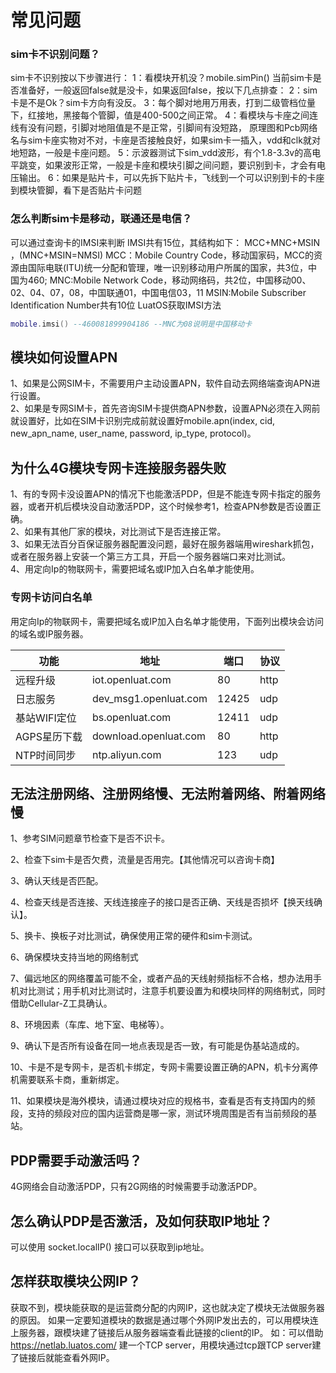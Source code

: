 # 常见问题

### sim卡不识别问题？

sim卡不识别按以下步骤进行：
1：看模块开机没？mobile.simPin() 当前sim卡是否准备好，一般返回false就是没卡，如果返回false，按以下几点排查：
2：sim卡是不是Ok？sim卡方向有没反。
3：每个脚对地用万用表，打到二级管档位量下，红接地，黑接每个管脚，值是400-500之间正常。
4：看模块与卡座之间连线有没有问题，引脚对地阻值是不是正常，引脚间有没短路，
原理图和Pcb网络名与sim卡座实物对不对，卡座是否接触良好，如果sim卡一插入，vdd和clk就对地短路，一般是卡座问题。
5：示波器测试下sim_vdd波形，有个1.8-3.3v的高电平跳变，如果波形正常，一般是卡座和模块引脚之间问题，要识别到卡，才会有电压输出。
6：如果是贴片卡，可以先拆下贴片卡，飞线到一个可以识别到卡的卡座到模块管脚，看下是否贴片卡问题

### 怎么判断sim卡是移动，联通还是电信？

可以通过查询卡的IMSI来判断
IMSI共有15位，其结构如下：
MCC+MNC+MSIN ，(MNC+MSIN=NMSI)
MCC：Mobile Country Code，移动国家码，MCC的资源由国际电联(ITU)统一分配和管理，唯一识别移动用户所属的国家，共3位，中国为460;
MNC:Mobile Network Code，移动网络码，共2位，中国移动00、02、04、07，08，中国联通01，中国电信03，11
MSIN:Mobile Subscriber Identification Number共有10位
LuatOS获取IMSI方法

```lua
mobile.imsi() --460081899904186 --MNC为08说明是中国移动卡
```

## 模块如何设置APN

1、如果是公网SIM卡，不需要用户主动设置APN，软件自动去网络端查询APN进行设置。<br>
2、如果是专网SIM卡，首先咨询SIM卡提供商APN参数，设置APN必须在入网前就设置好，比如在SIM卡识别完成前就设置好mobile.apn(index, cid, new_apn_name, user_name, password, ip_type, protocol)。

## 为什么4G模块专网卡连接服务器失败

1、有的专网卡没设置APN的情况下也能激活PDP，但是不能连专网卡指定的服务器，或者开机后模块没自动激活PDP，这个时候参考1，检查APN参数是否设置正确。<br>
2、如果有其他厂家的模块，对比测试下是否连接正常。<br>
3、如果无法百分百保证服务器配置没问题，最好在服务器端用wireshark抓包，或者在服务器上安装一个第三方工具，开启一个服务器端口来对比测试。<br>
4、用定向Ip的物联网卡，需要把域名或IP加入白名单才能使用。

### 专网卡访问白名单

用定向Ip的物联网卡，需要把域名或IP加入白名单才能使用，下面列出模块会访问的域名或IP服务器。

| 功能         | 地址                  | 端口  | 协议 |
| ------------ | --------------------- | ----- | ---- |
| 远程升级     | iot.openluat.com      | 80    | http |
| 日志服务     | dev_msg1.openluat.com | 12425 | udp  |
| 基站WIFI定位 | bs.openluat.com       | 12411 | udp  |
| AGPS星历下载 | download.openluat.com | 80    | http |
| NTP时间同步  | ntp.aliyun.com        | 123   | udp  |

## 无法注册网络、注册网络慢、无法附着网络、附着网络慢

1、参考SIM问题章节检查下是否不识卡。

2、检查下sim卡是否欠费，流量是否用完。【其他情况可以咨询卡商】

3、确认天线是否匹配。

4、检查天线是否连接、天线连接座子的接口是否正确、天线是否损坏【换天线确认】。

5、换卡、换板子对比测试，确保使用正常的硬件和sim卡测试。

6、确保模块支持当地的网络制式

7、偏远地区的网络覆盖可能不全，或者产品的天线射频指标不合格，想办法用手机对比测试；用手机对比测试时，注意手机要设置为和模块同样的网络制式，同时借助Cellular-Z工具确认。

8、环境因素（车库、地下室、电梯等）。

9、确认下是否所有设备在同一地点表现是否一致，有可能是伪基站造成的。

10、卡是不是专网卡，是否机卡绑定，专网卡需要设置正确的APN，机卡分离停机需要联系卡商，重新绑定。

11、如果模块是海外模块，请通过模块对应的规格书，查看是否有支持国内的频段，支持的频段对应的国内运营商是哪一家，测试环境周围是否有当前频段的基站。

## PDP需要手动激活吗？

4G网络会自动激活PDP，只有2G网络的时候需要手动激活PDP。

## 怎么确认PDP是否激活，及如何获取IP地址？

可以使用 socket.localIP() 接口可以获取到ip地址。

## 怎样获取模块公网IP？

获取不到，模块能获取的是运营商分配的内网IP，这也就决定了模块无法做服务器的原因。
如果一定要知道模块的数据是通过哪个外网IP发出去的，可以用模块连上服务器，跟模块建了链接后从服务器端查看此链接的client的IP。
如：可以借助 https://netlab.luatos.com/ 建一个TCP server，用模块通过tcp跟TCP server建了链接后就能查看外网IP。
